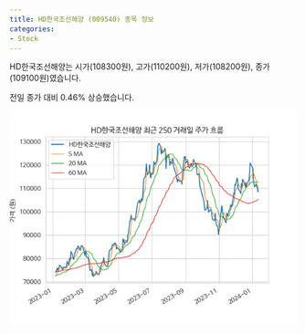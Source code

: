 ```yaml
---
title: HD한국조선해양 (009540) 종목 정보
categories:
- Stock
---
```


HD한국조선해양는 시가(108300원), 고가(110200원), 저가(108200원), 종가(109100원)였습니다.

전일 종가 대비 0.46% 상승했습니다.

<!-- more -->

![009540](/assets/images/stock/009540.png)